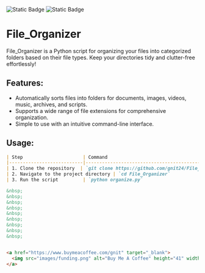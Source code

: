 ![Static Badge](https://img.shields.io/badge/created_by-gnit24-blue?style=flat)
![Static Badge](https://img.shields.io/badge/_-Python-306998?style=flat&logo=Python&labelColor=FFE873)

# File_Organizer

File_Organizer is a Python script for organizing your files into categorized folders based on their file types. Keep your directories tidy and clutter-free effortlessly!

## Features:
- Automatically sorts files into folders for documents, images, videos, music, archives, and scripts.
- Supports a wide range of file extensions for comprehensive organization.
- Simple to use with an intuitive command-line interface.

## Usage:
```markdown
| Step                      | Command                                    |
|---------------------------|--------------------------------------------|
| 1. Clone the repository  | `git clone https://github.com/gnit24/File_Organizer.git` |
| 2. Navigate to the project directory | `cd File_Organizer`                        |
| 3. Run the script         | `python organize.py`                       |

&nbsp;
&nbsp;
&nbsp;
&nbsp;
&nbsp;
&nbsp;
&nbsp;
&nbsp;
&nbsp;


<a href="https://www.buymeacoffee.com/gnit" target="_blank">
  <img src="images/funding.png" alt="Buy Me A Coffee" height="41" width="174">
</a>

